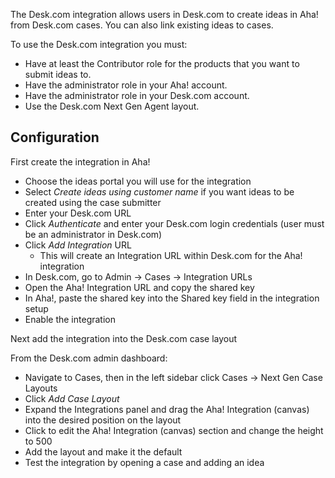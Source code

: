 The Desk.com integration allows users in Desk.com to create ideas in Aha! from Desk.com cases. You can also link existing ideas to cases. 

To use the Desk.com integration you must:

* Have at least the Contributor role for the products that you want to submit ideas to.
* Have the administrator role in your Aha! account.
* Have the administrator role in your Desk.com account.
* Use the Desk.com Next Gen Agent layout.

## Configuration

First create the integration in Aha!

* Choose the ideas portal you will use for the integration
* Select _Create ideas using customer name_ if you want ideas to be created using the case submitter
* Enter your Desk.com URL
* Click _Authenticate_ and enter your Desk.com login credentials (user must be an administrator in Desk.com)
* Click _Add Integration_ URL
  * This will create an Integration URL within Desk.com for the Aha! integration 
* In Desk.com, go to Admin -> Cases -> Integration URLs
* Open the Aha! Integration URL and copy the shared key
* In Aha!, paste the shared key into the Shared key field in the integration setup
* Enable the integration

Next add the integration into the Desk.com case layout

From the Desk.com admin dashboard:

* Navigate to Cases, then in the left sidebar click Cases -> Next Gen Case Layouts
* Click _Add Case Layout_
* Expand the Integrations panel and drag the Aha! Integration (canvas) into the desired position on the layout
* Click to edit the Aha! Integration (canvas) section and change the height to 500
* Add the layout and make it the default
* Test the integration by opening a case and adding an idea
